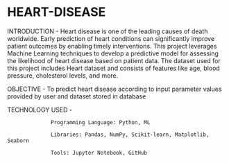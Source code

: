 # HEART-DISEASE

INTRODUCTION - Heart disease is one of the leading causes of death worldwide. Early prediction of heart conditions can significantly improve patient outcomes by enabling timely interventions. This project leverages Machine Learning techniques to develop a predictive model for assessing the likelihood of heart disease based on patient data. The dataset used for this project includes Heart dataset and consists of features like age, blood pressure, cholesterol levels, and more.

OBJECTIVE - To predict heart disease according to input parameter values provided by user and dataset stored in database

TECHNOLOGY USED - 
                 
                  Programming Language: Python, ML
                  
                  Libraries: Pandas, NumPy, Scikit-learn, Matplotlib, Seaborn
                  
                  Tools: Jupyter Notebook, GitHub
